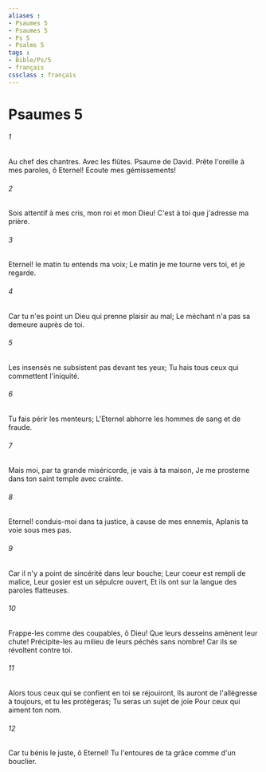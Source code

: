 ```yaml
---
aliases : 
- Psaumes 5
- Psaumes 5
- Ps 5
- Psalms 5
tags : 
- Bible/Ps/5
- français
cssclass : français
---
```


# Psaumes 5

###### 1
Au chef des chantres. Avec les flûtes. Psaume de David. Prête l'oreille à mes paroles, ô Eternel! Ecoute mes gémissements!
###### 2
Sois attentif à mes cris, mon roi et mon Dieu! C'est à toi que j'adresse ma prière.
###### 3
Eternel! le matin tu entends ma voix; Le matin je me tourne vers toi, et je regarde.
###### 4
Car tu n'es point un Dieu qui prenne plaisir au mal; Le méchant n'a pas sa demeure auprès de toi.
###### 5
Les insensés ne subsistent pas devant tes yeux; Tu hais tous ceux qui commettent l'iniquité.
###### 6
Tu fais périr les menteurs; L'Eternel abhorre les hommes de sang et de fraude.
###### 7
Mais moi, par ta grande miséricorde, je vais à ta maison, Je me prosterne dans ton saint temple avec crainte.
###### 8
Eternel! conduis-moi dans ta justice, à cause de mes ennemis, Aplanis ta voie sous mes pas.
###### 9
Car il n'y a point de sincérité dans leur bouche; Leur coeur est rempli de malice, Leur gosier est un sépulcre ouvert, Et ils ont sur la langue des paroles flatteuses.
###### 10
Frappe-les comme des coupables, ô Dieu! Que leurs desseins amènent leur chute! Précipite-les au milieu de leurs péchés sans nombre! Car ils se révoltent contre toi.
###### 11
Alors tous ceux qui se confient en toi se réjouiront, Ils auront de l'allégresse à toujours, et tu les protégeras; Tu seras un sujet de joie Pour ceux qui aiment ton nom.
###### 12
Car tu bénis le juste, ô Eternel! Tu l'entoures de ta grâce comme d'un bouclier.
